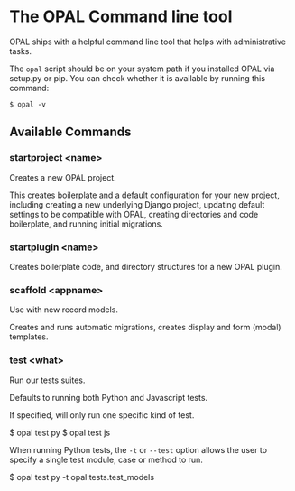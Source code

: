 # The OPAL Command line tool

OPAL ships with a helpful command line tool that helps with administrative tasks.

The `opal` script should be on your system path if you installed OPAL via setup.py or 
pip. You can check whether it is available by running this command: 

    $ opal -v

## Available Commands

### startproject &lt;name&gt;

Creates a new OPAL project.

This creates boilerplate and a default configuration for your new project, including
creating a new underlying Django project, updating default settings to be compatible
with OPAL, creating directories and code boilerplate, and running initial migrations.

### startplugin &lt;name&gt;

Creates boilerplate code, and directory structures for a new OPAL plugin.

### scaffold &lt;appname&gt;

Use with new record models.

Creates and runs automatic migrations, creates display and form (modal) templates.

### test &lt;what&gt;

Run our tests suites.

Defaults to running both Python and Javascript tests.

If specified, will only run one specific kind of test.

   $ opal test py
   $ opal test js

When running Python tests, the `-t` or `--test` option allows the user to specify a single
test module, case or method to run.

   $ opal test py -t opal.tests.test_models
